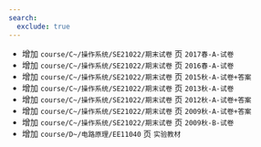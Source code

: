 ```yaml
---
search:
  exclude: true
---
```


- 增加 `course/C~/操作系统/SE21022/期末试卷` 页 `2017春-A-试卷`
- 增加 `course/C~/操作系统/SE21022/期末试卷` 页 `2016春-A-试卷`
- 增加 `course/C~/操作系统/SE21022/期末试卷` 页 `2015秋-A-试卷+答案`
- 增加 `course/C~/操作系统/SE21022/期末试卷` 页 `2013秋-A-试卷`
- 增加 `course/C~/操作系统/SE21022/期末试卷` 页 `2012秋-A-试卷+答案`
- 增加 `course/C~/操作系统/SE21022/期末试卷` 页 `2009秋-A-试卷+答案`
- 增加 `course/C~/操作系统/SE21022/期末试卷` 页 `2009秋-B-试卷`
- 增加 `course/D~/电路原理/EE11040` 页 `实验教材`